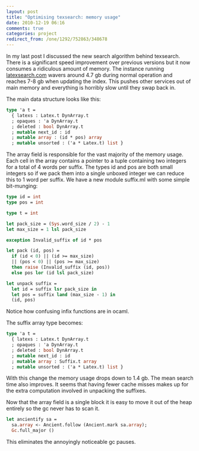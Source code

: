 ```yaml
---
layout: post
title: "Optimising texsearch: memory usage"
date: 2010-12-19 06:16
comments: true
categories: project
redirect_from: /one/1292/752863/348678
---
```


In my last post I discussed the new search algorithm behind texsearch. There is a significant speed improvement over previous versions but it now consumes a ridiculous amount of memory. The instance running [latexsearch.com](http://latexsearch.com) wavers around 4.7 gb during normal operation and reaches 7-8 gb when updating the index. This pushes other services out of main memory and everything is horribly slow until they swap back in.

<!--more-->

The main data structure looks like this:

``` ocaml
type 'a t =
  { latexs : Latex.t DynArray.t
  ; opaques : 'a DynArray.t
  ; deleted : bool DynArray.t
  ; mutable next_id : id
  ; mutable array : (id * pos) array
  ; mutable unsorted : ('a * Latex.t) list }
```

The array field is responsible for the vast majority of the memory usage. Each cell in the array contains a pointer to a tuple containing two integers for a total of 4 words per suffix. The types id and pos are both small integers so if we pack them into a single unboxed integer we can reduce this to 1 word per suffix. We have a new module suffix.ml with some simple bit-munging:

``` ocaml
type id = int
type pos = int

type t = int

let pack_size = (Sys.word_size / 2) - 1
let max_size = 1 lsl pack_size

exception Invalid_suffix of id * pos

let pack (id, pos) =
  if (id < 0) || (id >= max_size)
  || (pos < 0) || (pos >= max_size)
  then raise (Invalid_suffix (id, pos))
  else pos lor (id lsl pack_size)

let unpack suffix =
  let id = suffix lsr pack_size in
  let pos = suffix land (max_size - 1) in
  (id, pos)
```

Notice how confusing infix functions are in ocaml.

The suffix array type becomes:

``` ocaml
type 'a t =
  { latexs : Latex.t DynArray.t
  ; opaques : 'a DynArray.t
  ; deleted : bool DynArray.t
  ; mutable next_id : id
  ; mutable array : Suffix.t array
  ; mutable unsorted : ('a * Latex.t) list }
```

With this change the memory usage drops down to 1.4 gb. The mean search time also improves. It seems that having fewer cache misses makes up for the extra computation involved in unpacking the suffixes.

Now that the array field is a single block it is easy to move it out of the heap entirely so the gc never has to scan it.

``` ocaml
let ancientify sa =
  sa.array <- Ancient.follow (Ancient.mark sa.array);
  Gc.full_major ()
```

This eliminates the annoyingly noticeable gc pauses.
